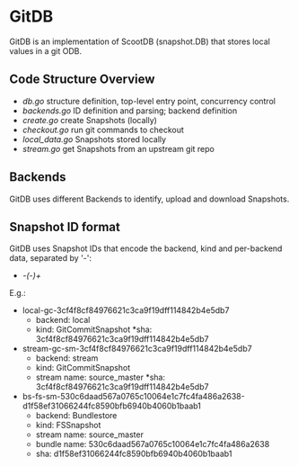 # GitDB

GitDB is an implementation of ScootDB (snapshot.DB) that stores local values in a git ODB.

## Code Structure Overview
* _db.go_ structure definition, top-level entry point, concurrency control
* _backends.go_ ID definition and parsing; backend definition
* _create.go_ create Snapshots (locally)
* _checkout.go_ run git commands to checkout
* _local_data.go_ Snapshots stored locally
* _stream.go_ get Snapshots from an upstream git repo

## Backends
GitDB uses different Backends to identify, upload and download Snapshots.

## Snapshot ID format
GitDB uses Snapshot IDs that encode the backend, kind and per-backend data, separated by '-':
* _<backend>-<kind>(-<additional information>)+_

E.g.:
* local-gc-3cf4f8cf84976621c3ca9f19dff114842b4e5db7
  * backend: local
  * kind: GitCommitSnapshot
  *sha: 3cf4f8cf84976621c3ca9f19dff114842b4e5db7
* stream-gc-sm-3cf4f8cf84976621c3ca9f19dff114842b4e5db7
  * backend: stream
  * kind: GitCommitSnapshot
  * stream name: source_master
  *sha: 3cf4f8cf84976621c3ca9f19dff114842b4e5db7
* bs-fs-sm-530c6daad567a0765c10064e1c7fc4fa486a2638-d1f58ef31066244fc8590bfb6940b4060b1baab1
  * backend: Bundlestore
  * kind: FSSnapshot
  * stream name: source_master
  * bundle name: 530c6daad567a0765c10064e1c7fc4fa486a2638
  * sha: d1f58ef31066244fc8590bfb6940b4060b1baab1
